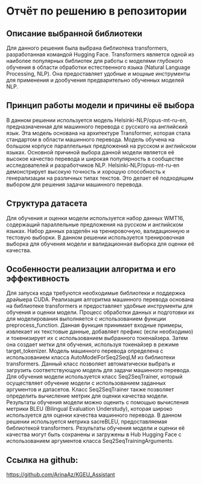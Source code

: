 # Отчёт по решению в репозитории

## Описание выбранной библиотеки

Для данного решения была выбрана библиотека transformers, разработанная командой Hugging Face. 
Transformers является одной из наиболее популярных библиотек для работы с моделями глубокого обучения в области обработки естественного языка (Natural Language Processing, NLP). 
Она предоставляет удобные и мощные инструменты для применения и дообучения предварительно обученных моделей NLP.

## Принцип работы модели и причины её выбора

В данном решении используется модель Helsinki-NLP/opus-mt-ru-en, предназначенная для машинного перевода с русского на английский язык. 
Эта модель основана на архитектуре Transformer, которая стала стандартом в области машинного перевода. Модель обучена на большом корпусе параллельных предложений на русском и английском языках.
Основной причиной выбора данной модели является её высокое качество перевода и широкая популярность в сообществе исследователей и разработчиков NLP.
Helsinki-NLP/opus-mt-ru-en демонстрирует высокую точность и хорошую способность к генерализации на различных типах текстов. Это делает её подходящим выбором для решения задачи машинного перевода.

## Структура датасета

Для обучения и оценки модели используется набор данных WMT16, содержащий параллельные предложения на русском и английском языках. 
Набор данных разделён на тренировочную, валидационную и тестовую выборки. В данном решении используется тренировочная выборка для обучения модели и валидационная выборка для оценки её качества.

## Особенности реализации алгоритма и его эффективность

Для запуска кода требуются необходимые библиотеки и поддержка драйыера CUDA.
Реализация алгоритма машинного перевода основана на библиотеке transformers и предоставляет удобные инструменты для обучения и оценки модели.
Процесс обработки данных и подготовки их для моделирования выполняется с использованием функции preprocess_function. Данная функция принимает входные примеры, извлекает их текстовые данные, добавляет префикс (если необходимо) и токенизирует их с использованием выбранного токенайзера. 
Затем она создает метки для обучения, используя токенайзер в режиме target_tokenizer.
Модель машинного перевода определена с использованием класса AutoModelForSeq2SeqLM из библиотеки transformers. Данный класс позволяет автоматически выбрать и загрузить соответствующую модель для задачи машинного перевода.
Для обучения модели используется класс Seq2SeqTrainer, который осуществляет обучение модели с использованием заданных аргументов и датасетов. Класс Seq2SeqTrainer также позволяет определить вычисление метрик для оценки качества модели.
Результаты обучения модели можно оценить с помощью вычисления метрики BLEU (Bilingual Evaluation Understudy), которая широко используется для оценки качества машинного перевода. В данном решении используется метрика sacreBLEU, предоставляемая библиотекой transformers.
Результаты обучения модели и оценки её качества могут быть сохранены и загружены в Hub Hugging Face с использованием аргументов класса Seq2SeqTrainingArguments.

## Ссылка на github:

https://github.com/ArinaAz/KGEU_Assistant